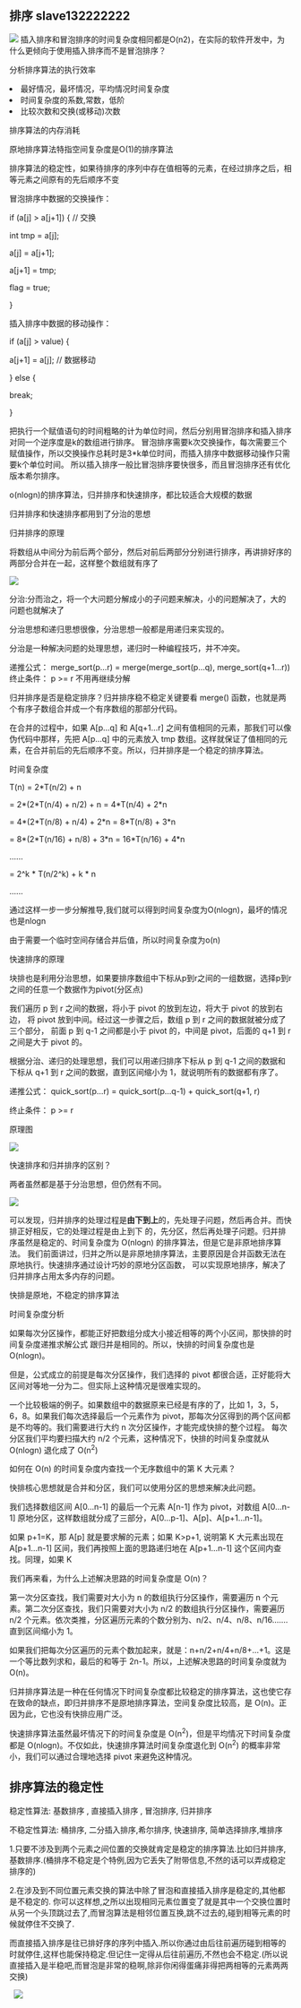 <h2>排序 slave132222222</h2>
<img src="https://static001.geekbang.org/resource/image/fb/cd/fb8394a588b12ff6695cfd664afb17cd.jpg"/>
插入排序和冒泡排序的时间复杂度相同都是O(n2)，在实际的软件开发中，为什么更倾向于使用插入排序而不是冒泡排序？
<p>分析排序算法的执行效率</p>
<li>最好情况，最坏情况，平均情况时间复杂度</li>
<li>时间复杂度的系数,常数，低阶</li>
<li>比较次数和交换(或移动)次数</li>
<p>排序算法的内存消耗</p>
原地排序算法特指空间复杂度是O(1)的排序算法
<p>排序算法的稳定性，如果待排序的序列中存在值相等的元素，在经过排序之后，相等元素之间原有的先后顺序不变</p>
冒泡排序中数据的交换操作：
<p>  if (a[j] > a[j+1]) { // 交换</p>
<p>  int tmp = a[j];</p>
<p>  a[j] = a[j+1];</p>
<p>   a[j+1] = tmp;</p>
<p>  flag = true;</p>
<p>  }</p>

插入排序中数据的移动操作：
<p>if (a[j] > value) {</p>
<p>  a[j+1] = a[j];  // 数据移动</p>
<p>} else {</p>
<p>  break;</p>
<p>}</p>
把执行一个赋值语句的时间粗略的计为单位时间，然后分别用冒泡排序和插入排序对同一个逆序度是k的数组进行排序。
冒泡排序需要k次交换操作，每次需要三个赋值操作，所以交换操作总耗时是3*k单位时间，而插入排序中数据移动操作只需要k个单位时间。
所以插入排序一般比冒泡排序要快很多，而且冒泡排序还有优化版本希尔排序。
<p>o(nlogn)的排序算法，归并排序和快速排序，都比较适合大规模的数据</p>
<p>归并排序和快速排序都用到了分治的思想</p>
<p>归并排序的原理</p>
<p>将数组从中间分为前后两个部分，然后对前后两部分分别进行排序，再讲排好序的两部分合并在一起，这样整个数组就有序了</p>
<img src="https://static001.geekbang.org/resource/image/db/2b/db7f892d3355ef74da9cd64aa926dc2b.jpg"/>
<p>分治:分而治之，将一个大问题分解成小的子问题来解决，小的问题解决了，大的问题也就解决了</p>
分治思想和递归思想很像，分治思想一般都是用递归来实现的。
<p>分治是一种解决问题的处理思想，递归时一种编程技巧，并不冲突。</p>
<p>
递推公式：
merge_sort(p…r) = merge(merge_sort(p…q), merge_sort(q+1…r))
终止条件：
p >= r 不用再继续分解
</p>
<p>归并排序是否是稳定排序？归并排序稳不稳定关键要看 merge() 函数，也就是两个有序子数组合并成一个有序数组的那部分代码。</p>
<p>在合并的过程中，如果 A[p…q] 和 A[q+1…r] 之间有值相同的元素，那我们可以像伪代码中那样，先把 A[p…q] 中的元素放入 tmp 数组。这样就保证了值相同的元素，在合并前后的先后顺序不变。所以，归并排序是一个稳定的排序算法。</p>
<p>时间复杂度</p>
<p>   T(n) = 2*T(n/2) + n</p> 
 <p>      = 2*(2*T(n/4) + n/2) + n = 4*T(n/4) + 2*n</p> 
 <p>      = 4*(2*T(n/8) + n/4) + 2*n = 8*T(n/8) + 3*n</p> 
 <p>      = 8*(2*T(n/16) + n/8) + 3*n = 16*T(n/16) + 4*n</p> 
 <p>      ......</p> 
 <p>      = 2^k * T(n/2^k) + k * n</p> 
 <p>      ......</p> 
 <p>通过这样一步一步分解推导,我们就可以得到时间复杂度为O(nlogn)，最坏的情况也是nlogn</p>
 <p>由于需要一个临时空间存储合并后值，所以时间复杂度为o(n)</p>
 <p>快速排序的原理</p>
 <p>块排也是利用分治思想，如果要排序数组中下标从p到r之间的一组数据，选择p到r之间的任意一个数据作为pivot(分区点)</p>
<p>我们遍历 p 到 r 之间的数据，将小于 pivot 的放到左边，将大于 pivot 的放到右边，
将 pivot 放到中间。经过这一步骤之后，数组 p 到 r 之间的数据就被分成了三个部分，
前面 p 到 q-1 之间都是小于 pivot 的，中间是 pivot，后面的 q+1 到 r 之间是大于 pivot 的。
</p>
<p>根据分治、递归的处理思想，我们可以用递归排序下标从 p 到 q-1 之间的数据和下标从 q+1 到 r 之间的数据，直到区间缩小为 1，就说明所有的数据都有序了。</p>

</p>
递推公式：
quick_sort(p…r) = quick_sort(p…q-1) + quick_sort(q+1, r)

终止条件：
p >= r
</p>
<p>原理图</p>
<img src="https://static001.geekbang.org/resource/image/08/e7/086002d67995e4769473b3f50dd96de7.jpg"/>

<p>快速排序和归并排序的区别？</p>
两者虽然都是基于分治思想，但仍然有不同。
<p>
<img src="https://static001.geekbang.org/resource/image/aa/05/aa03ae570dace416127c9ccf9db8ac05.jpg"/>
</p>
<p>可以发现，归并排序的处理过程是<strong>由下到上</strong>的，先处理子问题，然后再合并。而快排正好相反，它的处理过程是由上到下
的，先分区，然后再处理子问题。归并排序虽然是稳定的、时间复杂度为 O(nlogn) 的排序算法，但是它是非原地排序算法。
我们前面讲过，归并之所以是非原地排序算法，主要原因是合并函数无法在原地执行。快速排序通过设计巧妙的原地分区函数，
可以实现原地排序，解决了归并排序占用太多内存的问题。
</p>
<p>快排是原地，不稳定的排序算法</p>
<p>时间复杂度分析</p>
如果每次分区操作，都能正好把数组分成大小接近相等的两个小区间，那快排的时间复杂度递推求解公式
跟归并是相同的。所以，快排的时间复杂度也是 O(nlogn)。
<p>但是，公式成立的前提是每次分区操作，我们选择的 pivot 都很合适，正好能将大区间对等地一分为二。但实际上这种情况是很难实现的。</p>
一个比较极端的例子。如果数组中的数据原来已经是有序的了，比如 1，3，5，6，8。如果我们每次选择最后一个元素作为 pivot，那每次分区得到的两个区间都是不均等的。我们需要进行大约 n 次分区操作，才能完成快排的整个过程。
每次分区我们平均要扫描大约 n/2 个元素，这种情况下，快排的时间复杂度就从 O(nlogn) 退化成了 O(n<sup>2</sup>)

<p>如何在 O(n) 的时间复杂度内查找一个无序数组中的第 K 大元素？</p>
快排核心思想就是合并和分区，我们可以使用分区的思想来解决此问题。
<p>我们选择数组区间 A[0…n-1] 的最后一个元素 A[n-1] 作为 pivot，对数组 A[0…n-1] 原地分区，这样数组就分成了三部分，A[0…p-1]、A[p]、A[p+1…n-1]。</p>
<p>如果 p+1=K，那 A[p] 就是要求解的元素；如果 K>p+1, 说明第 K 大元素出现在 A[p+1…n-1] 区间，我们再按照上面的思路递归地在 A[p+1…n-1] 这个区间内查找。同理，如果 K<p+1，那我们就在 A[0…p-1] 区间查找。</p>
<p>我们再来看，为什么上述解决思路的时间复杂度是 O(n)？</p>
<p>第一次分区查找，我们需要对大小为 n 的数组执行分区操作，需要遍历 n 个元素。第二次分区查找，我们只需要对大小为 n/2 的数组执行分区操作，需要遍历 n/2 个元素。依次类推，分区遍历元素的个数分别为、n/2、n/4、n/8、n/16.……直到区间缩小为 1。</p>
<p>如果我们把每次分区遍历的元素个数加起来，就是：n+n/2+n/4+n/8+…+1。这是一个等比数列求和，最后的和等于 2n-1。所以，上述解决思路的时间复杂度就为 O(n)。</p>
<p>归并排序算法是一种在任何情况下时间复杂度都比较稳定的排序算法，这也使它存在致命的缺点，即归并排序不是原地排序算法，空间复杂度比较高，是 O(n)。正因为此，它也没有快排应用广泛。</p>
<p>快速排序算法虽然最坏情况下的时间复杂度是 O(n<sup>2</sup>)，但是平均情况下时间复杂度都是 O(nlogn)。不仅如此，快速排序算法时间复杂度退化到 O(n<sup>2</sup>) 的概率非常小，我们可以通过合理地选择 pivot 来避免这种情况。</p>


<h2>排序算法的稳定性</h2>
<p>稳定性算法:   基数排序 , 直接插入排序 , 冒泡排序, 归并排序</p>
<p>不稳定性算法: 桶排序,    二分插入排序,希尔排序, 快速排序,   简单选择排序,堆排序</p>
1.只要不涉及到两个元素之间位置的交换就肯定是稳定的排序算法.比如归并排序,基数排序.(桶排序不稳定是个特例,因为它丢失了附带信息,不然的话可以弄成稳定排序的)

2.在涉及到不同位置元素交换的算法中除了冒泡和直接插入排序是稳定的,其他都是不稳定的.
你可以这样想,之所以出现相同元素位置变了就是其中一个交换位置时从另一个头顶跳过去了,而冒泡算法是相邻位置互换,跳不过去的,碰到相等元素的时候就停住不交换了.

而直接插入排序是往已排好序的序列中插入.所以你通过由后往前遍历碰到相等的时就停住,这样也能保持稳定.但记住一定得从后往前遍历,不然也会不稳定.(所以说直接插入是半稳吧,而冒泡是非常的稳啊,除非你闲得蛋痛非得把两相等的元素两两交换)

 
<img src="https://static001.geekbang.org/resource/image/1f/fd/1f6ef7e0a5365d6e9d68f0ccc71755fd.jpg"/>
